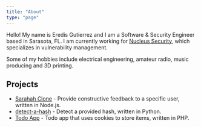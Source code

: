 ```yaml
---
title: "About"
type: "page"
---
```


Hello! My name is Eredis Gutierrez and I am a Software & Security Engineer based in Sarasota, FL. I am currently working for [Nucleus Security](https://nucleussec.com/), which specializes in vulnerability management. 

Some of my hobbies include electrical engineering, amateur radio, music producing and 3D printing. 

## Projects
* [Sarahah Clone](https://github.com/eredisg/sarahah-clone) - Provide constructive feedback to a specific user, written in Node.js.
* [detect-a-hash](https://github.com/eredisg/detect-a-hash) - Detect a provided hash, written in Python.
* [Todo App](https://github.com/eredisg/To-Do-App) - Todo app that uses cookies to store items, written in PHP.